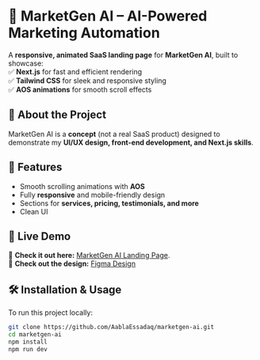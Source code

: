 # 🚀 MarketGen AI – AI-Powered Marketing Automation

A **responsive, animated SaaS landing page** for **MarketGen AI**, built to showcase:  
✅ **Next.js** for fast and efficient rendering  
✅ **Tailwind CSS** for sleek and responsive styling  
✅ **AOS animations** for smooth scroll effects

## 🎯 About the Project

MarketGen AI is a **concept** (not a real SaaS product) designed to demonstrate my **UI/UX design, front-end development, and Next.js skills**.

## 🌟 Features

- Smooth scrolling animations with **AOS**
- Fully **responsive** and mobile-friendly design
- Sections for **services, pricing, testimonials, and more**
- Clean UI

## 🚀 Live Demo

🔗 **Check it out here:** [MarketGen AI Landing Page](https://marketgen-ai.vercel.app/).  
🎨 **Check out the design:** [Figma Design](https://www.figma.com/design/2EBqTMTLmWb3qZEgcoQxOH/MarketGen-AI?node-id=0-1&t=lelTBJT4frogKuMi-1)

## 🛠 Installation & Usage

To run this project locally:

```bash
git clone https://github.com/AablaEssadaq/marketgen-ai.git
cd marketgen-ai
npm install
npm run dev
```
